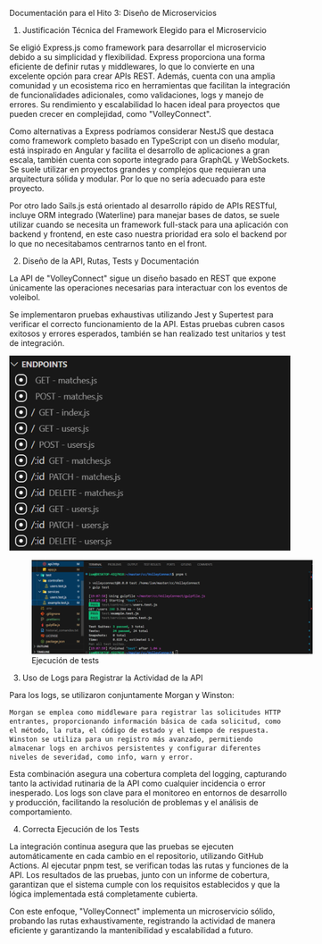 Documentación para el Hito 3: Diseño de Microservicios
1. Justificación Técnica del Framework Elegido para el Microservicio

Se eligió Express.js como framework para desarrollar el microservicio debido a su simplicidad y flexibilidad. Express proporciona una forma eficiente de definir rutas y middlewares, lo que lo convierte en una excelente opción para crear APIs REST. Además, cuenta con una amplia comunidad y un ecosistema rico en herramientas que facilitan la integración de funcionalidades adicionales, como validaciones, logs y manejo de errores. Su rendimiento y escalabilidad lo hacen ideal para proyectos que pueden crecer en complejidad, como "VolleyConnect".

Como alternativas a Express podríamos considerar NestJS que destaca como framework completo basado en TypeScript con un diseño modular, está inspirado en Angular y facilita el desarrollo de aplicaciones a gran escala, también cuenta con soporte integrado para GraphQL y WebSockets. Se suele utilizar en proyectos grandes y complejos que requieran una arquitectura sólida y modular. Por lo que no sería adecuado para este proyecto.

Por otro lado Sails.js está orientado al desarrollo rápido de APIs RESTful, incluye ORM integrado (Waterline) para manejar bases de datos, se suele utilizar cuando se necesita un framework full-stack para una aplicación con backend y frontend, en este caso nuestra prioridad era solo el backend por lo que no necesitabamos centrarnos tanto en el front.

2. Diseño de la API, Rutas, Tests y Documentación

La API de "VolleyConnect" sigue un diseño basado en REST que expone únicamente las operaciones necesarias para interactuar con los eventos de voleibol.

Se implementaron pruebas exhaustivas utilizando Jest y Supertest para verificar el correcto funcionamiento de la API. Estas pruebas cubren casos exitosos y errores esperados, también se han realizado test unitarios y test de integración.

![endpoints](images/endpoints.png)

<figure style="width: 100%">
  <img src="images/ejecucion_test.png" alt="Ejecución tests">
  <figcaption>Ejecución de tests</figcaption>
</figure>

3. Uso de Logs para Registrar la Actividad de la API

Para los logs, se utilizaron conjuntamente Morgan y Winston:

    Morgan se emplea como middleware para registrar las solicitudes HTTP entrantes, proporcionando información básica de cada solicitud, como el método, la ruta, el código de estado y el tiempo de respuesta.
    Winston se utiliza para un registro más avanzado, permitiendo almacenar logs en archivos persistentes y configurar diferentes niveles de severidad, como info, warn y error.

Esta combinación asegura una cobertura completa del logging, capturando tanto la actividad rutinaria de la API como cualquier incidencia o error inesperado. Los logs son clave para el monitoreo en entornos de desarrollo y producción, facilitando la resolución de problemas y el análisis de comportamiento.

4. Correcta Ejecución de los Tests

La integración continua asegura que las pruebas se ejecuten automáticamente en cada cambio en el repositorio, utilizando GitHub Actions. Al ejecutar pnpm test, se verifican todas las rutas y funciones de la API. Los resultados de las pruebas, junto con un informe de cobertura, garantizan que el sistema cumple con los requisitos establecidos y que la lógica implementada está completamente cubierta.

Con este enfoque, "VolleyConnect" implementa un microservicio sólido, probando las rutas exhaustivamente, registrando la actividad de manera eficiente y garantizando la mantenibilidad y escalabilidad a futuro.